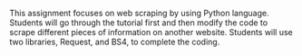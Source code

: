 This assignment focuses on web scraping by using Python language. Students will go through the tutorial first and then modify the code to scrape different pieces of information on another website. Students will use two libraries, Request, and BS4, to complete the coding. 
